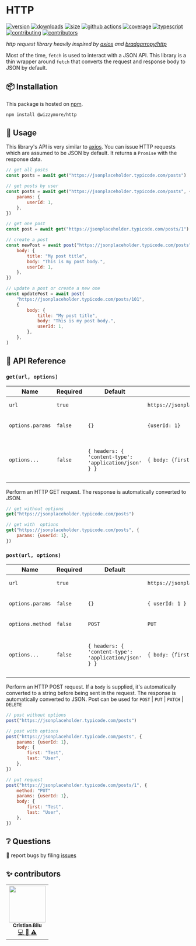 # HTTP

[![version][version-badge]][npm]
[![downloads][downloads-badge]][npm]
[![size][size-badge]][bundlephobia]
[![github actions][github-actions-badge]][github-actions]
[![coverage][codecov-badge]][codecov]
[![typescript][typescript-badge]][typescript]
[![contributing][contributing-badge]][contributing]
[![contributors][contributors-badge]][contributors]

_http request library heavily inspired by [axios][axios] and [bradgarropy/http][bradgarropy/http]_

Most of the time, `fetch` is used to interact with a JSON API. This library is a thin wrapper around `fetch` that converts the request and response body to JSON by default.

## 📦 Installation

This package is hosted on [npm][npm].

```bash
npm install @wizzymore/http
```

## 🥑 Usage

This library's API is very similar to [axios][axios]. You can issue HTTP requests which are assumed to be JSON by default. It returns a `Promise` with the response data.

```javascript
// get all posts
const posts = await get("https://jsonplaceholder.typicode.com/posts")

// get posts by user
const posts = await get("https://jsonplaceholder.typicode.com/posts", {
    params: {
        userId: 1,
    },
})

// get one post
const post = await get("https://jsonplaceholder.typicode.com/posts/1")

// create a post
const newPost = await post("https://jsonplaceholder.typicode.com/posts", {
    body: {
        title: "My post title",
        body: "This is my post body.",
        userId: 1,
    },
})

// update a post or create a new one
const updatePost = await post(
    "https://jsonplaceholder.typicode.com/posts/101",
    {
        body: {
            title: "My post title",
            body: "This is my post body.",
            userId: 1,
        },
    },
)
```

## 📖 API Reference

### `get(url, options)`

| Name             | Required | Default                                               | Example                                      | Description                                                             |
| ---------------- | -------- | ----------------------------------------------------- | -------------------------------------------- | ----------------------------------------------------------------------- |
| `url`            | `true`   |                                                       | `https://jsonplaceholder.typicode.com/posts` | Web address of the API.                                                 |
| `options.params` | `false`  | `{}`                                                  | `{userId: 1}`                                | Query parameters object.                                                |
| `options...`     | `false`  | `{ headers: { 'content-type': 'application/json' } }` | `{ body: {first: "Brad", last: "Garropy"} }` | The default `fetch` options with `application/json` as a default header |

Perform an HTTP GET request. The response is automatically converted to JSON.

```javascript
// get without options
get("https://jsonplaceholder.typicode.com/posts")

// get with  options
get("https://jsonplaceholder.typicode.com/posts", {
    params: {userId: 1},
})
```

### `post(url, options)`

| Name             | Required | Default                                               | Example                                      | Description                                                             |
| ---------------- | -------- | ----------------------------------------------------- | -------------------------------------------- | ----------------------------------------------------------------------- |
| `url`            | `true`   |                                                       | `https://jsonplaceholder.typicode.com/posts` | Web address of the API.                                                 |
| `options.params` | `false`  | `{}`                                                  | `{ userId: 1 }`                              | Query parameters object.                                                |
| `options.method` | `false`  | `POST`                                                | `PUT`                                        | The method of the request.                                              |
| `options...`     | `false`  | `{ headers: { 'content-type': 'application/json' } }` | `{ body: {first: "Brad", last: "Garropy"} }` | The default `fetch` options with `application/json` as a default header |

Perform an HTTP POST request. If a `body` is supplied, it's automatically converted to a string before being sent in the request. The response is automatically converted to JSON.
Post can be used for `POST` | `PUT` | `PATCH` | `DELETE`

```javascript
// post without options
post("https://jsonplaceholder.typicode.com/posts")

// post with options
post("https://jsonplaceholder.typicode.com/posts", {
    params: {userId: 1},
    body: {
        first: "Test",
        last: "User",
    },
})

// put request
post("https://jsonplaceholder.typicode.com/posts/1", {
    method: "PUT"
    params: {userId: 1},
    body: {
        first: "Test",
        last: "User",
    },
})
```

## ❔ Questions

🐛 report bugs by filing [issues][issues]

## ✨ contributors

<!-- ALL-CONTRIBUTORS-LIST:START - Do not remove or modify this section -->
<!-- prettier-ignore-start -->
<!-- markdownlint-disable -->
<table>
  <tr>
    <td align="center">
      <a href="https://eptic.ro">
        <img src="https://avatars.githubusercontent.com/u/25827787?v=4?s=100" width="100px;" alt=""/>
        <br />
        <sub>
          <b>
            Cristian Bilu
          </b>
        </sub>
      </a>
      <br />
      <a href="https://github.com/wizzymore/http/commits?author=wizzymore" title="Code">
        💻
      </a>
      <a href="https://github.com/wizzymore/http/commits?author=wizzymore" title="Documentation">
        📖
      </a>
      <a href="https://github.com/wizzymore/http/commits?author=wizzymore" title="Tests">
        ⚠️
      </a>
    </td>
  </tr>
</table>

<!-- markdownlint-restore -->
<!-- prettier-ignore-end -->

<!-- ALL-CONTRIBUTORS-LIST:END -->

[codecov]: https://app.codecov.io/gh/wizzymore/http
[contributing]: https://github.com/wizzymore/http/blob/master/contributing.md
[contributors]: #-contributors
[npm]: https://www.npmjs.com/package/@wizzymore/http
[codecov-badge]: https://img.shields.io/codecov/c/github/wizzymore/http?style=flat-square
[version-badge]: https://img.shields.io/npm/v/@wizzymore/http.svg?style=flat-square
[downloads-badge]: https://img.shields.io/npm/dt/@wizzymore/http?style=flat-square
[contributing-badge]: https://img.shields.io/badge/PRs-welcome-success?style=flat-square
[contributors-badge]: https://img.shields.io/github/all-contributors/wizymore/http?style=flat-square
[issues]: https://github.com/wizzymore/http/issues
[bundlephobia]: https://bundlephobia.com/result?p=@wizzymore/http
[size-badge]: https://img.shields.io/bundlephobia/minzip/@wizzymore/http?style=flat-square
[github-actions]: https://github.com/wizzymore/http/actions
[github-actions-badge]: https://img.shields.io/github/workflow/status/wizzymore/http/%F0%9F%9A%80%20release?style=flat-square
[typescript]: https://www.typescriptlang.org/dt/search?search=%40wizymore%2Fhttp
[typescript-badge]: https://img.shields.io/npm/types/@wizymore/http?style=flat-square
[axios]: https://github.com/axios/axios
[bradgarropy/http]: https://github.com/bradgarropy/http

